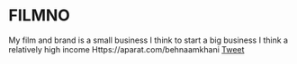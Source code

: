 # FILMNO
My film and brand is a small business I think to start a big business I think a relatively high income
Https://aparat.com/behnaamkhani
<a href="https://twitter.com/share?ref_src=twsrc%5Etfw" class="twitter-share-button" data-show-count="false">Tweet</a><script async src="https://platform.twitter.com/widgets.js" charset="utf-8"></script>
